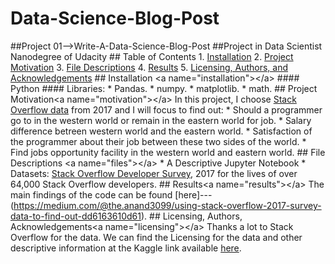 # Data-Science-Blog-Post
##Project 01-->Write-A-Data-Science-Blog-Post  ##Project in Data Scientist Nanodegree of Udacity  ## Table of Contents  1. [Installation](#installation) 2. [Project Motivation](#motivation) 3. [File Descriptions](#files) 4. [Results](#results) 5. [Licensing, Authors, and Acknowledgements](#licensing)  ## Installation &lt;a name="installation">&lt;/a>  #### Python  #### Libraries: * Pandas. * numpy. * matplotlib. * math.  ## Project Motivation&lt;a name="motivation">&lt;/a>  In this project, I choose [Stack Overflow data](https://www.kaggle.com/stackoverflow/so-survey-2017/data) from 2017 and I will focus to find out:  * Should a programmer go to in the western world or remain in the eastern world for job. * Salary difference betreen western world and the eastern world. * Satisfaction of the programmer about their job between these two sides of the world. * Find jobs opportunity facility in the western world and eastern world.  ## File Descriptions &lt;a name="files">&lt;/a>  * A Descriptive Jupyter Notebook * Datasets: [Stack Overflow Developer Survey](https://www.kaggle.com/stackoverflow/so-survey-2017/data), 2017 for the lives of over 64,000 Stack Overflow developers.     ## Results&lt;a name="results">&lt;/a>  The main findings of the code can be found [here]---(https://medium.com/@the.anand3099/using-stack-overflow-2017-survey-data-to-find-out-dd6163610d61).  ## Licensing, Authors, Acknowledgements&lt;a name="licensing">&lt;/a>  Thanks a lot to Stack Overflow for the data.  We can find the Licensing for the data and other descriptive information at the Kaggle link available [here](https://www.kaggle.com/stackoverflow/so-survey-2017/data). 
